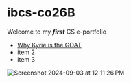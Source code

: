 # ibcs-co26B

Welcome to my ***first*** CS e-portfolio

- [Why Kyrie is the GOAT](https://www.youtube.com/watch?v=e4_z3W9W8T8)
- item 2
- item 3

![Screenshot 2024-09-03 at 12 11 26 PM](https://github.com/user-attachments/assets/7c55eab0-5ffe-4e4b-8918-1e4666889e24)
